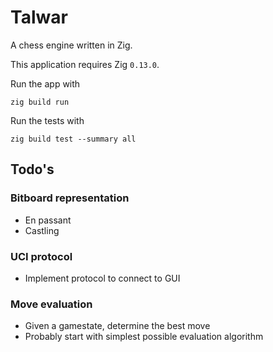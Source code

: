 # Talwar

A chess engine written in Zig.

This application requires Zig `0.13.0`.

Run the app with
```
zig build run
```

Run the tests with
```
zig build test --summary all
```

## Todo's
### Bitboard representation
- En passant
- Castling

### UCI protocol
- Implement protocol to connect to GUI

### Move evaluation
- Given a gamestate, determine the best move
- Probably start with simplest possible evaluation algorithm

